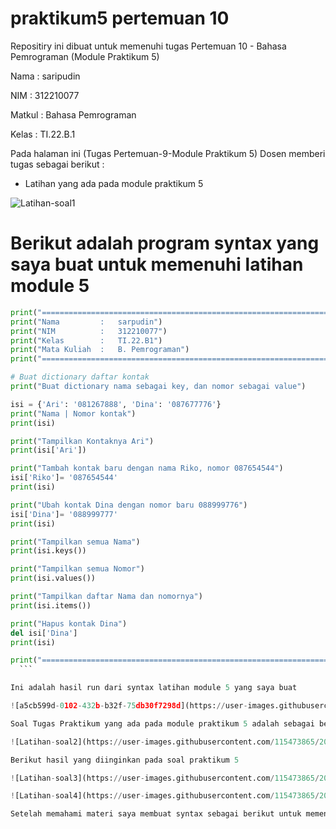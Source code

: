 # praktikum5 pertemuan 10
Repositiry ini dibuat untuk memenuhi tugas Pertemuan 10 - Bahasa Pemrograman (Module Praktikum 5)

Nama : saripudin

NIM : 312210077

Matkul : Bahasa Pemrograman

Kelas : TI.22.B.1

Pada halaman ini (Tugas Pertemuan-9-Module Praktikum 5) Dosen memberi tugas sebagai berikut :

* Latihan yang ada pada module praktikum 5

![Latihan-soal1](https://user-images.githubusercontent.com/115473865/204139139-972da427-6dca-4207-b457-cbb67be5c468.png)

# Berikut adalah program syntax yang saya buat untuk memenuhi latihan module 5
  ```Python
print("===================================================================")
print("Nama         :   sarpudin")
print("NIM          :   312210077")
print("Kelas        :   TI.22.B1")
print("Mata Kuliah  :   B. Pemrograman")
print("===================================================================")
  
# Buat dictionary daftar kontak
print("Buat dictionary nama sebagai key, dan nomor sebagai value")

isi = {'Ari': '081267888', 'Dina': '087677776'}
print("Nama | Nomor kontak")
print(isi)

print("Tampilkan Kontaknya Ari")
print(isi['Ari'])

print("Tambah kontak baru dengan nama Riko, nomor 087654544")
isi['Riko']= '087654544'
print(isi)

print("Ubah kontak Dina dengan nomor baru 088999776")
isi['Dina']= '088999777'
print(isi)

print("Tampilkan semua Nama")
print(isi.keys())

print("Tampilkan semua Nomor")
print(isi.values())

print("Tampilkan daftar Nama dan nomornya")
print(isi.items())

print("Hapus kontak Dina")
del isi['Dina']
print(isi)

print("===================================================================")
    ```

Ini adalah hasil run dari syntax latihan module 5 yang saya buat

![a5cb599d-0102-432b-b32f-75db30f7298d](https://user-images.githubusercontent.com/115473865/204140595-79d92f0b-ecae-4e8f-89e4-1ff11f313793.jpg)

Soal Tugas Praktikum yang ada pada module praktikum 5 adalah sebagai berikut

![Latihan-soal2](https://user-images.githubusercontent.com/115473865/204140672-f324c76b-708c-4085-bc8f-1ffde1a95ee4.png)

Berikut hasil yang diinginkan pada soal praktikum 5

![Latihan-soal3](https://user-images.githubusercontent.com/115473865/204140755-f3b38ec8-7055-422d-b2ca-93839fb002fc.png)

![Latihan-soal4](https://user-images.githubusercontent.com/115473865/204140909-0b5eada3-0ea2-409f-9a59-68264a0c0fbb.png)

Setelah memahami materi saya membuat syntax sebagai berikut untuk memenuhi tugas praktikum module 5 :
 
